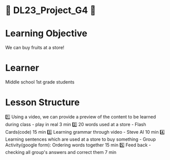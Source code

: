 # :love_letter: DL23_Project_G4 :love_letter:

# Learning Objective
  We can buy fruits at a store!
# Learner
  Middle school 1st grade students
# Lesson Structure
:one: Using a video, we can provide a preview of the content to be learned during class - play in real          3 min 
:two: 20 words used at a store - Flash Cards(code)                                                              15 min 
  :three: Learning grammar through video - Steve AI                                                                 10 min 
  :four: Learning sentences which are used at a store to buy something - Group Activity(google form): Ordering words together 15 min
  :five: Feed back - checking all group's answers and correct them                                                 7 min
